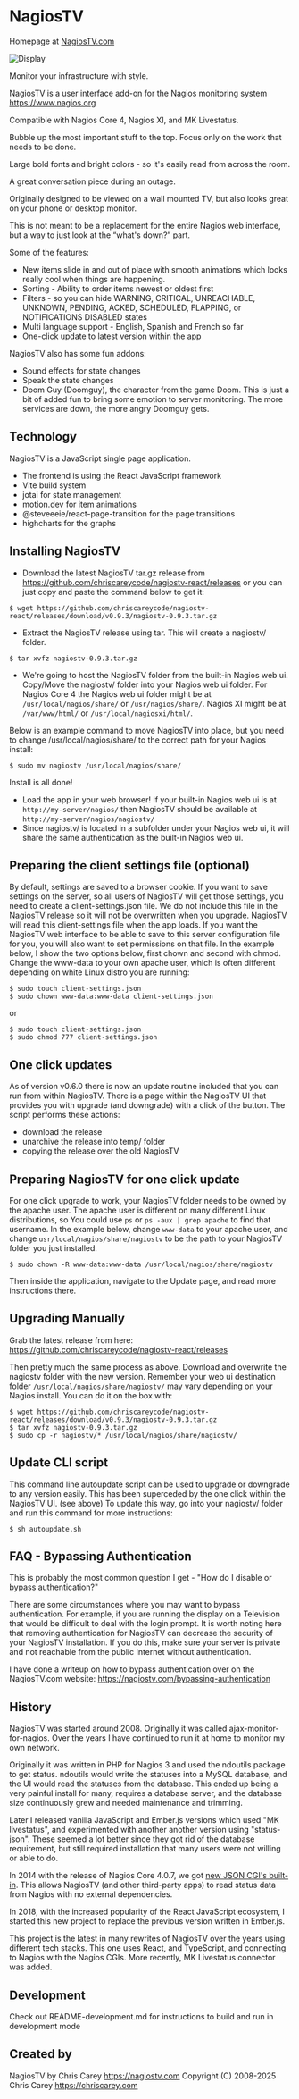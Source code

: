# NagiosTV

Homepage at [NagiosTV.com](https://nagiostv.com)

![Display](https://nagiostv.com/images/nagiostv-0.9.0-short.png)

Monitor your infrastructure with style.

NagiosTV is a user interface add-on for the Nagios monitoring system https://www.nagios.org

Compatible with Nagios Core 4, Nagios XI, and MK Livestatus.

Bubble up the most important stuff to the top. Focus only on the work that needs to be done.

Large bold fonts and bright colors - so it's easily read from across the room.

A great conversation piece during an outage.

Originally designed to be viewed on a wall mounted TV, but also looks great on your phone or desktop monitor.

This is not meant to be a replacement for the entire Nagios web interface, but a way to just look at the “what's down?” part.

Some of the features:

- New items slide in and out of place with smooth animations which looks really cool when things are happening.
- Sorting - Ability to order items newest or oldest first
- Filters - so you can hide WARNING, CRITICAL, UNREACHABLE, UNKNOWN, PENDING, ACKED, SCHEDULED, FLAPPING, or NOTIFICATIONS DISABLED states
- Multi language support - English, Spanish and French so far
- One-click update to latest version within the app

NagiosTV also has some fun addons:

- Sound effects for state changes
- Speak the state changes
- Doom Guy (Doomguy), the character from the game Doom. This is just a bit of added fun to bring some emotion to server monitoring. The more services are down, the more angry Doomguy gets.

Technology
------------
NagiosTV is a JavaScript single page application.
- The frontend is using the React JavaScript framework
- Vite build system
- jotai for state management
- motion.dev for item animations
- @steveeeie/react-page-transition for the page transitions
- highcharts for the graphs

Installing NagiosTV
-------------
- Download the latest NagiosTV tar.gz release from https://github.com/chriscareycode/nagiostv-react/releases or you can just copy and paste the command below to get it:
```console
$ wget https://github.com/chriscareycode/nagiostv-react/releases/download/v0.9.3/nagiostv-0.9.3.tar.gz
```
- Extract the NagiosTV release using tar. This will create a nagiostv/ folder.
```console
$ tar xvfz nagiostv-0.9.3.tar.gz
```
- We're going to host the NagiosTV folder from the built-in Nagios web ui. Copy/Move the nagiostv/ folder into your Nagios web ui folder. For Nagios Core 4 the Nagios web ui folder might be at `/usr/local/nagios/share/` or `/usr/nagios/share/`. Nagios XI might be at `/var/www/html/` or `/usr/local/nagiosxi/html/`.

Below is an example command to move NagiosTV into place, but you need to change /usr/local/nagios/share/ to the correct path for your Nagios install:
```console
$ sudo mv nagiostv /usr/local/nagios/share/
```

Install is all done!

- Load the app in your web browser! If your built-in Nagios web ui is at `http://my-server/nagios/` then NagiosTV should be available at `http://my-server/nagios/nagiostv/`
- Since nagiostv/ is located in a subfolder under your Nagios web ui, it will share the same authentication as the built-in Nagios web ui.


Preparing the client settings file (optional)
------------
By default, settings are saved to a browser cookie. If you want to save settings on the server, so all users of NagiosTV will get those settings, you need to create a client-settings.json file. We do not include this file in the NagiosTV release so it will not be overwritten when you upgrade. NagiosTV will read this client-settings file when the app loads. If you want the NagiosTV web interface to be able to save to this server configuration file for you, you will also want to set permissions on that file. In the example below, I show the two options below, first chown and second with chmod. Change the www-data to your own apache user, which is often different depending on white Linux distro you are running:

```console
$ sudo touch client-settings.json
$ sudo chown www-data:www-data client-settings.json 
```
or
```console
$ sudo touch client-settings.json
$ sudo chmod 777 client-settings.json 
```

One click updates
------------
As of version v0.6.0 there is now an update routine included that you can run from within NagiosTV. There is a page within the NagiosTV UI that provides you with upgrade (and downgrade) with a click of the button. The script performs these actions:

* download the release
* unarchive the release into temp/ folder
* copying the release over the old NagiosTV

Preparing NagiosTV for one click update
------------
For one click upgrade to work, your NagiosTV folder needs to be owned by the apache user. The apache user is different on many different Linux distributions, so You could use `ps` or `ps -aux | grep apache` to find that username. In the example below, change `www-data` to your apache user, and change `usr/local/nagios/share/nagiostv` to be the path to your NagiosTV folder you just installed. 

```console
$ sudo chown -R www-data:www-data /usr/local/nagios/share/nagiostv
```
Then inside the application, navigate to the Update page, and read more instructions there.

Upgrading Manually
------------
Grab the latest release from here: https://github.com/chriscareycode/nagiostv-react/releases

Then pretty much the same process as above. Download and overwrite the nagiostv folder with the new version.
Remember your web ui destination folder `/usr/local/nagios/share/nagiostv/` may vary depending on your Nagios install.
You can do it on the box with:
```console
$ wget https://github.com/chriscareycode/nagiostv-react/releases/download/v0.9.3/nagiostv-0.9.3.tar.gz
$ tar xvfz nagiostv-0.9.3.tar.gz
$ sudo cp -r nagiostv/* /usr/local/nagios/share/nagiostv/
```

Update CLI script
-------------
This command line autoupdate script can be used to upgrade or downgrade to any version easily. 
This has been superceded by the one click within the NagiosTV UI. (see above)
To update this way, go into your nagiostv/ folder and run this command for more instructions:
```
$ sh autoupdate.sh
```

FAQ - Bypassing Authentication
-------------
This is probably the most common question I get - "How do I disable or bypass authentication?"

There are some circumstances where you may want to bypass authentication. For example, if you are running the display on a Television that would be difficult to deal with the login prompt. It is worth noting here that removing authentication for NagiosTV can decrease the security of your NagiosTV installation. If you do this, make sure your server is private and not reachable from the public Internet without authentication.

I have done a writeup on how to bypass authentication over on the NagiosTV.com website: https://nagiostv.com/bypassing-authentication


History
------------
NagiosTV was started around 2008. Originally it was called ajax-monitor-for-nagios. Over the years I have continued to run it at home to monitor my own network.

Originally it was written in PHP for Nagios 3 and used the ndoutils package to get status. ndoutils would write the statuses into a MySQL database, and the UI would read the statuses from the database.
This ended up being a very painful install for many, requires a database server, and the database size continuously grew and needed maintenance and trimming.

Later I released vanilla JavaScript and Ember.js versions which used "MK livestatus", and experimented with another another version using "status-json". These seemed a lot better since they got rid of the database requirement, but still required installation that many users were not willing or able to do.

In 2014 with the release of Nagios Core 4.0.7, we got [new JSON CGI's built-in](https://labs.nagios.com/2014/06/19/exploring-the-new-json-cgis-in-nagios-core-4-0-7-part-1/). This allows NagiosTV (and other third-party apps) to read status data from Nagios with no external dependencies. 

In 2018, with the increased popularity of the React JavaScript ecosystem, I started this new project to replace the previous version written in Ember.js.

This project is the latest in many rewrites of NagiosTV over the years using different tech stacks. This one uses React, and TypeScript, and connecting to Nagios with the Nagios CGIs. More recently, MK Livestatus connector was added.

Development
-------------
Check out README-development.md for instructions to build and run in development mode

Created by
------------
NagiosTV by Chris Carey https://nagiostv.com
Copyright (C) 2008-2025 Chris Carey https://chriscarey.com

